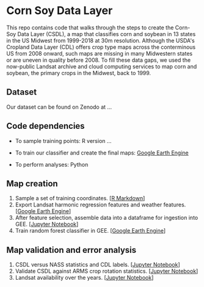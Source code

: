 # Corn Soy Data Layer

This repo contains code that walks through the steps to create the Corn-Soy Data Layer (CSDL), a map that classifies corn and soybean in 13 states in the US Midwest from 1999-2018 at 30m resolution. Although the USDA's Cropland Data Layer (CDL) offers crop type maps across the conterminous US from 2008 onward, such maps are missing in many Midwestern states or are uneven in quality before 2008. To fill these data gaps, we used the now-public Landsat archive and cloud computing services to map corn and soybean, the primary crops in the Midwest, back to 1999.

## Dataset

Our dataset can be found on Zenodo at ...

## Code dependencies

* To sample training points: R version ...

* To train our classifier and create the final maps: [Google Earth Engine](https://code.earthengine.google.com/)

* To perform analyses: Python

## Map creation

1. Sample a set of training coordinates. [[R Markdown](TBD)]
2. Export Landsat harmonic regression features and weather features. [[Google Earth Engine](TBD)]
3. After feature selection, assemble data into a dataframe for ingestion into GEE. [[Jupyter Notebook](TBD)]
4. Train random forest classifier in GEE. [[Google Earth Engine](TBD)]

## Map validation and error analysis

1. CSDL versus NASS statistics and CDL labels. [[Jupyter Notebook](TBD)]
2. Validate CSDL against ARMS crop rotation statistics. [[Jupyter Notebook](TBD)]
3. Landsat availability over the years. [[Jupyter Notebook](TBD)]


